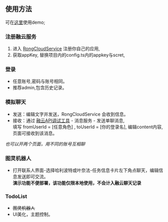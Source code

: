 ## 使用方法

可在[这里](http://www.shunong.shop/x-im)使用demo;

### 注册融云服务

1. 进入 [RongCloudService](https://developer.rongcloud.cn/app/appService) 注册你自己的应用,
2. 获取appKey, 替换项目内的config.ts内的appkey与scret,


### 登录

* 任意账号,密码与账号相同。
* 推荐admin,包含历史记录。

### 模拟聊天

* 发送：编辑文字并发送，RongCloudService 会收到信息。<br>
* 接收：通过 [融云API调试工具](https://developer.rongcloud.cn/apitool/) - 消息服务 - 发送单聊消息,<br>
填写 fromUserId = [任意角色] , toUserId = [你的登录名], 编辑content内容, 页面可接收到该消息。

*也可以开两个页面，用不同的账号互相聊*

### 图灵机器人

* 打开联系人界面-选择哈利波特或叶奈法-任务信息卡片左下角点聊天，编辑信息发送即可交流。<br>
**演示功能不便部署，该功能仅限本地使用，不会计入融云聊天记录**

### TodoList

* ~~图灵机器人~~
* UI美化，主题控制。
 